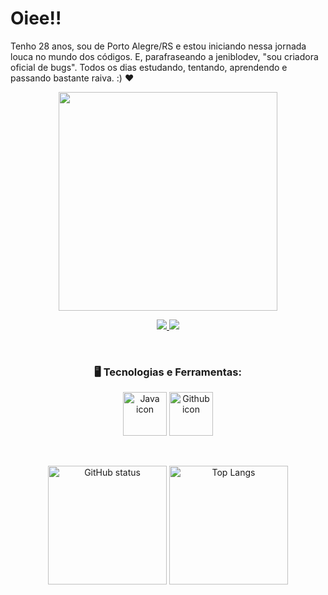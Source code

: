<div dsplay="inline-block">
 <h1 align="left">Oiee!!</h1>
</div>

Tenho 28 anos, sou de Porto Alegre/RS e estou iniciando nessa jornada louca no mundo dos códigos. E, parafraseando a jeniblodev, "sou criadora oficial de bugs". Todos os dias estudando, tentando, aprendendo e passando bastante raiva.  :) ❤

<p align="center">
  <img src="https://media.tenor.com/JJ_is357rXYAAAAd/spike-monkey-typing.gif" width="350">
</p>

<p align="center">
<a href="https://www.linkedin.com/in/nadinelemosa" alt="Linkedin" target="_blank">
  <img src="https://img.shields.io/badge/LinkedIn-0077B5?style=for-the-badge&logo=linkedin&logoColor=white&link=https://www.linkedin.com/in/nadinelemosa">
</a>
<a href="https://www.instagram.com/nadinelemos" alt="Instagram" target="_blank">
  <img src="https://img.shields.io/badge/-Instagram-DF0174?style=for-the-badge&labelColor=DF0174&logo=instagram&logoColor=white&link=https://www.instagram.com/nadinelemos">
</a>
</p>
<br>

<h3 align="center">
 🖥️ Tecnologias e Ferramentas: 
</h3>
 
<p align="center">
  <img height="70em" src="https://cdn.jsdelivr.net/gh/devicons/devicon/icons/java/java-original.svg" alt="Java icon"/>
  <img height="70em" src="https://cdn.jsdelivr.net/gh/devicons/devicon/icons/github/github-original.svg" alt="Github icon"/>
</p>
<br>

<p align="center">
  <img height="190em" src="https://github-readme-stats.vercel.app/api?username=nadinelemosa&show_icons=true&theme=neon&custom_title=My+GitHub+status&text_bold=false" alt="GitHub status" />
  <img height="190em" src="https://github-readme-stats.vercel.app/api/top-langs/?username=nadinelemosa&layout=compact&theme=neon&langs_count=8&custom_title=Most+used+languages" alt="Top Langs" />
</p>
